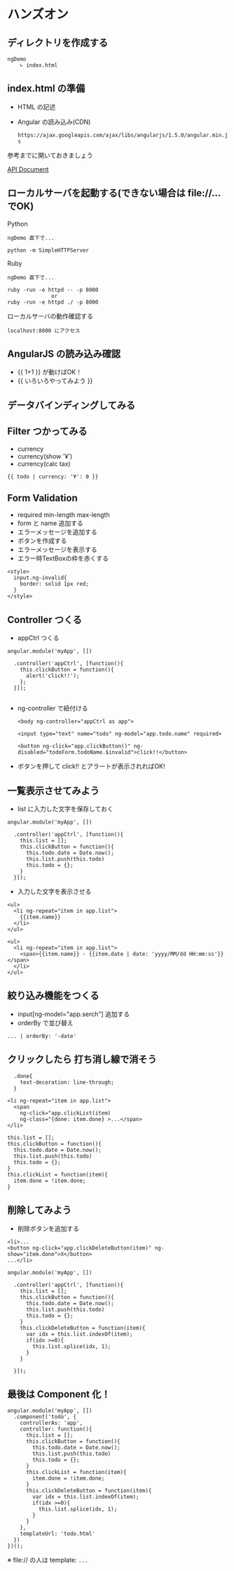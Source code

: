# ハンズオン

## ディレクトリを作成する

```
ngDemo
    ∟ index.html
```

## index.html の準備

+ HTML の記述
+ Angular の読み込み(CDN)

  `https://ajax.googleapis.com/ajax/libs/angularjs/1.5.0/angular.min.js`


参考までに開いておきましょう

[API Document](https://docs.angularjs.org/api)

## ローカルサーバを起動する(できない場合は file://... でOK)

Python
```
ngDemo 直下で...

python -m SimpleHTTPServer
```

Ruby
```
ngDemo 直下で...

ruby -run -e httpd -- -p 8000
              or
ruby -run -e httpd ./ -p 8000 
```

ローカルサーバの動作確認する
```
localhost:8000 にアクセス
```

## AngularJS の読み込み確認

+ {{ 1+1 }} が動けばOK！
+ {{ いろいろやってみよう }}

## データバインディングしてみる

## Filter つかってみる

+ currency
+ currency(show '¥')
+ currency(calc tax)

```
{{ todo | currency: '¥': 0 }}
```

## Form Validation 

+ required min-length max-length
+ form と name 追加する
+ エラーメッセージを追加する
+ ボタンを作成する
+ エラーメッセージを表示する
+ エラー時TextBoxの枠を赤くする
```
<style>
  input.ng-invalid{
    border: solid 1px red;
  }
</style>
```


## Controller つくる

+ appCtrl つくる
```
angular.module('myApp', [])

  .controller('appCtrl', [function(){
    this.clickButton = function(){
      alert('click!!');
    };
  }]);
  
```

+ ng-controller で紐付ける

    `<body ng-controller="appCtrl as app">`

    `<input type="text" name="todo" ng-model="app.todo.name" required>`

    `<button ng-click="app.clickButton()" ng-disabled="todoForm.todoName.$invalid">click!!</button>`


+ ボタンを押して click!! とアラートが表示されればOK!

## 一覧表示させてみよう

+ list に入力した文字を保存しておく
```
angular.module('myApp', [])
  
  .controller('appCtrl', [function(){
    this.list = [];
    this.clickButton = function(){
      this.todo.date = Date.now();
      this.list.push(this.todo)
      this.todo = {};
    }
  }]);

```

+ 入力した文字を表示させる

```
<ul>
  <li ng-repeat="item in app.list">
    {{item.name}}
  </li>
</ul>
```

```
<ul>
  <li ng-repeat="item in app.list">
    <span>{{item.name}} - {{item.date | date: 'yyyy/MM/dd HH:mm:ss'}}</span>
  </li>
</ul>
```

## 絞り込み機能をつくる

+ input[ng-model="app.serch"] 追加する
+ orderBy で並び替え

```
... | orderBy: '-date'
```

## クリックしたら 打ち消し線で消そう

```
  .done{
    text-decoration: line-through;
  }
```


```
<li ng-repeat="item in app.list">
  <span
    ng-click="app.clickList(item)
    ng-class="{done: item.done} >...</span>
</li>
```

```
this.list = [];
this.clickButton = function(){
  this.todo.date = Date.now();
  this.list.push(this.todo)
  this.todo = {};
}
this.clickList = function(item){
  item.done = !item.done;
}
```

## 削除してみよう

+ 削除ボタンを追加する

```
<li>...
<button ng-click="app.clickDeleteButton(item)" ng-show="item.done">X</button>
...</li>
```

```
angular.module('myApp', [])
  
  .controller('appCtrl', [function(){
    this.list = [];
    this.clickButton = function(){
      this.todo.date = Date.now();
      this.list.push(this.todo)
      this.todo = {};
    }
    this.clickDeleteButton = function(item){
      var idx = this.list.indexOf(item);
      if(idx >=0){
        this.list.splice(idx, 1);
      }
    }
    
  }]);
```

## 最後は Component 化！

```
angular.module('myApp', [])
  .component('todo', {
    controllerAs: 'app',
    controller: function(){
      this.list = [];
      this.clickButton = function(){
        this.todo.date = Date.now();
        this.list.push(this.todo)
        this.todo = {};
      }
      this.clickList = function(item){
        item.done = !item.done;
      }
      this.clickDeleteButton = function(item){
        var idx = this.list.indexOf(item);
        if(idx >=0){
          this.list.splice(idx, 1);
        }
      }
    },
    templateUrl: 'todo.html'
  })
})();
```

※ file:// の人は template: `...`
